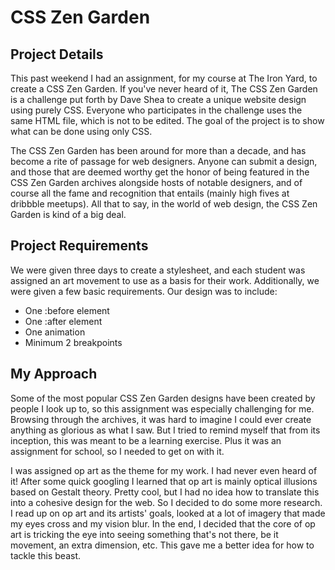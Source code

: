 # CSS Zen Garden

## Project Details
This past weekend I had an assignment, for my course at The Iron Yard, to create a CSS Zen Garden. If you've never heard of it, The CSS Zen Garden is a challenge put forth by Dave Shea to create a unique website design using purely CSS. Everyone who participates in the challenge uses the same HTML file, which is not to be edited. The goal of the project is to show what can be done using only CSS.

The CSS Zen Garden has been around for more than a decade, and has become a rite of passage for web designers. Anyone can submit a design, and those that are deemed worthy get the honor of being featured in the CSS Zen Garden archives alongside hosts of notable designers, and of course all the fame and recognition that entails (mainly high fives at dribbble meetups). All that to say, in the world of web design, the CSS Zen Garden is kind of a big deal.

## Project Requirements
We were given three days to create a stylesheet, and each student was assigned an art movement to use as a basis for their work. Additionally, we were given a few basic requirements. Our design was to include:
- One :before element
- One :after element
- One animation
- Minimum 2 breakpoints

## My Approach
Some of the most popular CSS Zen Garden designs have been created by people I look up to, so this assignment was especially challenging for me. Browsing through the archives, it was hard to imagine I could ever create anything as glorious as what I saw. But I tried to remind myself that from its inception, this was meant to be a learning exercise. Plus it was an assignment for school, so I needed to get on with it.

I was assigned op art as the theme for my work. I had never even heard of it! After some quick googling I learned that op art is mainly optical illusions based on Gestalt theory. Pretty cool, but I had no idea how to translate this into a cohesive design for the web. So I decided to do some more research. I read up on op art and its artists' goals, looked at a lot of imagery that made my eyes cross and my vision blur. In the end, I decided that the core of op art is tricking the eye into seeing something that's not there, be it movement, an extra dimension, etc. This gave me a better idea for how to tackle this beast.